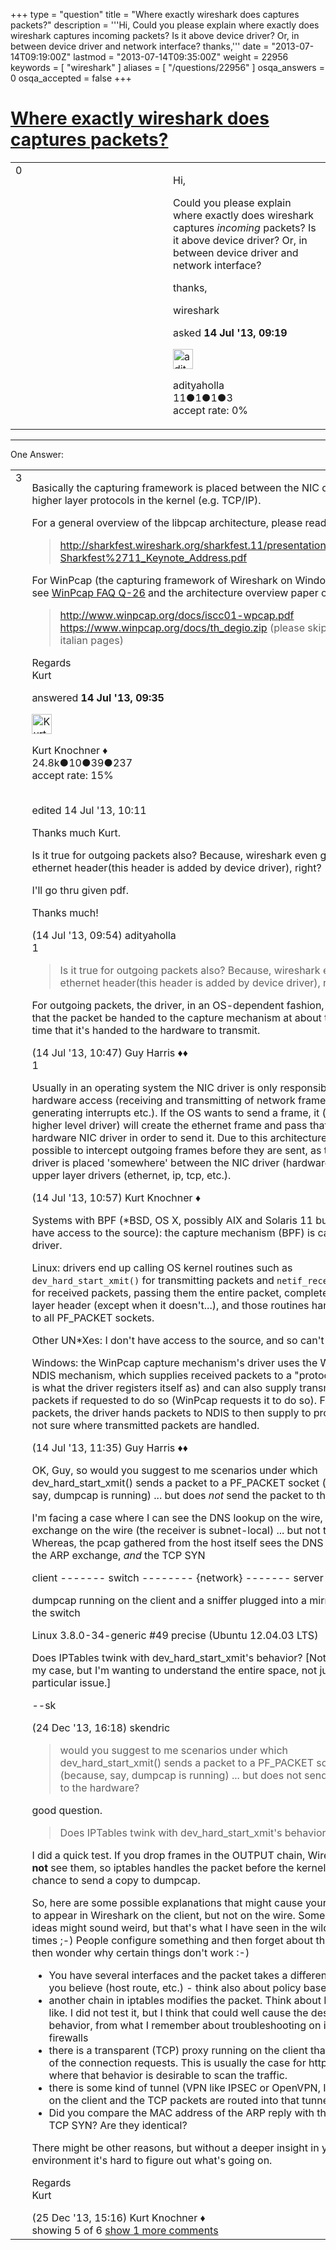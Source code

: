 +++
type = "question"
title = "Where exactly wireshark does captures packets?"
description = '''Hi, Could you please explain where exactly does wireshark captures incoming packets? Is it above device driver? Or, in between device driver and network interface? thanks,'''
date = "2013-07-14T09:19:00Z"
lastmod = "2013-07-14T09:35:00Z"
weight = 22956
keywords = [ "wireshark" ]
aliases = [ "/questions/22956" ]
osqa_answers = 0
osqa_accepted = false
+++

<div class="headNormal">

# [Where exactly wireshark does captures packets?](/questions/22956/where-exactly-wireshark-does-captures-packets)

</div>

<div id="main-body">

<div id="askform">

<table id="question-table" style="width:100%;"><colgroup><col style="width: 50%" /><col style="width: 50%" /></colgroup><tbody><tr class="odd"><td style="width: 30px; vertical-align: top"><div class="vote-buttons"><div id="post-22956-score" class="post-score" title="current number of votes">0</div><div id="favorite-count" class="favorite-count"></div></div></td><td><div id="item-right"><div class="question-body"><p>Hi,</p><p>Could you please explain where exactly does wireshark captures <em>incoming</em> packets? Is it above device driver? Or, in between device driver and network interface?</p><p>thanks,</p></div><div id="question-tags" class="tags-container tags">wireshark</div><div id="question-controls" class="post-controls"></div><div class="post-update-info-container"><div class="post-update-info post-update-info-user"><p>asked <strong>14 Jul '13, 09:19</strong></p><img src="https://secure.gravatar.com/avatar/7d7de3c3ec20545d2b8b7297cafd0efa?s=32&amp;d=identicon&amp;r=g" class="gravatar" width="32" height="32" alt="adityaholla&#39;s gravatar image" /><p>adityaholla<br />
<span class="score" title="11 reputation points">11</span><span title="1 badges"><span class="badge1">●</span><span class="badgecount">1</span></span><span title="1 badges"><span class="silver">●</span><span class="badgecount">1</span></span><span title="3 badges"><span class="bronze">●</span><span class="badgecount">3</span></span><br />
<span class="accept_rate" title="Rate of the user&#39;s accepted answers">accept rate:</span> <span title="adityaholla has no accepted answers">0%</span></p></div></div><div id="comments-container-22956" class="comments-container"></div><div id="comment-tools-22956" class="comment-tools"></div><div class="clear"></div><div id="comment-22956-form-container" class="comment-form-container"></div><div class="clear"></div></div></td></tr></tbody></table>

------------------------------------------------------------------------

<div class="tabBar">

<span id="sort-top"></span>

<div class="headQuestions">

One Answer:

</div>

</div>

<span id="22957"></span>

<div id="answer-container-22957" class="answer">

<table style="width:100%;"><colgroup><col style="width: 50%" /><col style="width: 50%" /></colgroup><tbody><tr class="odd"><td style="width: 30px; vertical-align: top"><div class="vote-buttons"><div id="post-22957-score" class="post-score" title="current number of votes">3</div></div></td><td><div class="item-right"><div class="answer-body"><p>Basically the capturing framework is placed between the NIC driver and higher layer protocols in the kernel (e.g. TCP/IP).</p><p>For a general overview of the libpcap architecture, please read this:</p><blockquote><p><a href="http://sharkfest.wireshark.org/sharkfest.11/presentations/McCanne-Sharkfest%2711_Keynote_Address.pdf">http://sharkfest.wireshark.org/sharkfest.11/presentations/McCanne-Sharkfest%2711_Keynote_Address.pdf</a></p></blockquote><p>For WinPcap (the capturing framework of Wireshark on Windows), please see <a href="https://www.winpcap.org/misc/faq.htm#Q-26">WinPcap FAQ Q-26</a> and the architecture overview paper of WinPcap.</p><blockquote><p><a href="http://www.winpcap.org/docs/iscc01-wpcap.pdf">http://www.winpcap.org/docs/iscc01-wpcap.pdf</a><br />
<a href="https://www.winpcap.org/docs/th_degio.zip">https://www.winpcap.org/docs/th_degio.zip</a> (please skip the first few italian pages)</p></blockquote><p>Regards<br />
Kurt</p></div><div class="answer-controls post-controls"></div><div class="post-update-info-container"><div class="post-update-info post-update-info-user"><p>answered <strong>14 Jul '13, 09:35</strong></p><img src="https://secure.gravatar.com/avatar/23b7bf5b13bc2c98b2e8aa9869ca5d75?s=32&amp;d=identicon&amp;r=g" class="gravatar" width="32" height="32" alt="Kurt%20Knochner&#39;s gravatar image" /><p>Kurt Knochner ♦<br />
<span class="score" title="24767 reputation points"><span>24.8k</span></span><span title="10 badges"><span class="badge1">●</span><span class="badgecount">10</span></span><span title="39 badges"><span class="silver">●</span><span class="badgecount">39</span></span><span title="237 badges"><span class="bronze">●</span><span class="badgecount">237</span></span><br />
<span class="accept_rate" title="Rate of the user&#39;s accepted answers">accept rate:</span> <span title="Kurt Knochner has 344 accepted answers">15%</span> </br></br></p></div><div class="post-update-info post-update-info-edited"><p>edited 14 Jul '13, 10:11</p></div></div><div id="comments-container-22957" class="comments-container"><span id="22958"></span><div id="comment-22958" class="comment"><div id="post-22958-score" class="comment-score"></div><div class="comment-text"><p>Thanks much Kurt.</p><p>Is it true for outgoing packets also? Because, wireshark even gives ethernet header(this header is added by device driver), right?</p><p>I'll go thru given pdf.</p><p>Thanks much!</p></div><div id="comment-22958-info" class="comment-info"><span class="comment-age">(14 Jul '13, 09:54)</span> adityaholla</div></div><span id="22959"></span><div id="comment-22959" class="comment"><div id="post-22959-score" class="comment-score">1</div><div class="comment-text"><blockquote><p>Is it true for outgoing packets also? Because, wireshark even gives ethernet header(this header is added by device driver), right?</p></blockquote><p>For outgoing packets, the driver, in an OS-dependent fashion, arranges that the packet be handed to the capture mechanism at about the same time that it's handed to the hardware to transmit.</p></div><div id="comment-22959-info" class="comment-info"><span class="comment-age">(14 Jul '13, 10:47)</span> Guy Harris ♦♦</div></div><span id="22960"></span><div id="comment-22960" class="comment"><div id="post-22960-score" class="comment-score">1</div><div class="comment-text"><p>Usually in an operating system the NIC driver is only responsible for direct hardware access (receiving and transmitting of network frames, generating interrupts etc.). If the OS wants to send a frame, it (actually a higher level driver) will create the ethernet frame and pass that to the hardware NIC driver in order to send it. Due to this architecture it is possible to intercept outgoing frames before they are sent, as the capture driver is placed 'somewhere' between the NIC driver (hardware) and the upper layer drivers (ethernet, ip, tcp, etc.).</p></div><div id="comment-22960-info" class="comment-info"><span class="comment-age">(14 Jul '13, 10:57)</span> Kurt Knochner ♦</div></div><span id="22961"></span><div id="comment-22961" class="comment"><div id="post-22961-score" class="comment-score"></div><div class="comment-text"><p>Systems with BPF (*BSD, OS X, possibly AIX and Solaris 11 but I don't have access to the source): the capture mechanism (BPF) is called by the driver.</p><p>Linux: drivers end up calling OS kernel routines such as <code>dev_hard_start_xmit()</code> for transmitting packets and <code>netif_receive_skb()</code> for received packets, passing them the entire packet, complete with a link-layer header (except when it doesn't...), and those routines hand packets to all PF_PACKET sockets.</p><p>Other UN*Xes: I don't have access to the source, and so can't check.</p><p>Windows: the WinPcap capture mechanism's driver uses the Windows NDIS mechanism, which supplies received packets to a "protocol" (which is what the driver registers itself as) and can also supply transmitted packets if requested to do so (WinPcap requests it to do so). For received packets, the driver hands packets to NDIS to then supply to protocols; I'm not sure where transmitted packets are handled.</p></div><div id="comment-22961-info" class="comment-info"><span class="comment-age">(14 Jul '13, 11:35)</span> Guy Harris ♦♦</div></div><span id="28375"></span><div id="comment-28375" class="comment"><div id="post-28375-score" class="comment-score"></div><div class="comment-text"><p>OK, Guy, so would you suggest to me scenarios under which dev_hard_start_xmit() sends a packet to a PF_PACKET socket (because, say, dumpcap is running) ... but does <em>not</em> send the packet to the hardware?</p><p>I'm facing a case where I can see the DNS lookup on the wire, the ARP exchange on the wire (the receiver is subnet-local) ... but not the TCP SYN. Whereas, the pcap gathered from the host itself sees the DNS exchange, the ARP exchange, <em>and</em> the TCP SYN</p><p>client ------- switch -------- {network} ------- server</p><p>dumpcap running on the client and a sniffer plugged into a mirror port on the switch</p><p>Linux 3.8.0-34-generic #49 precise (Ubuntu 12.04.03 LTS)</p><p>Does IPTables twink with dev_hard_start_xmit's behavior? [Not enabled in my case, but I'm wanting to understand the entire space, not just solve my particular issue.]</p><p>--sk</p></div><div id="comment-28375-info" class="comment-info"><span class="comment-age">(24 Dec '13, 16:18)</span> skendric</div></div><span id="28391"></span><div id="comment-28391" class="comment not_top_scorer"><div id="post-28391-score" class="comment-score"></div><div class="comment-text"><blockquote><p>would you suggest to me scenarios under which dev_hard_start_xmit() sends a packet to a PF_PACKET socket (because, say, dumpcap is running) ... but does not send the packet to the hardware?</p></blockquote><p>good question.</p><blockquote><p>Does IPTables twink with dev_hard_start_xmit's behavior? [</p></blockquote><p>I did a quick test. If you drop frames in the OUTPUT chain, Wireshark will <strong>not</strong> see them, so iptables handles the packet before the kernel gets a chance to send a copy to dumpcap.</p><p>So, here are some possible explanations that might cause your TCP traffic to appear in Wireshark on the client, but not on the wire. Some of these ideas might sound weird, but that's what I have seen in the wild several times ;-) People configure something and then forget about the fact and then wonder why certain things don't work :-)</p><ul><li>You have several interfaces and the packet takes a different route than you believe (host route, etc.) - think also about policy based routing!</li><li>another chain in iptables modifies the packet. Think about NAT and the like. I did not test it, but I think that could well cause the described behavior, from what I remember about troubleshooting on iptables firewalls</li><li>there is a transparent (TCP) proxy running on the client that 'takes care' of the connection requests. This is usually the case for http(s) and ftp, where that behavior is desirable to scan the traffic.</li><li>there is some kind of tunnel (VPN like IPSEC or OpenVPN, IPinIP, etc.) on the client and the TCP packets are routed into that tunnel</li><li>Did you compare the MAC address of the ARP reply with the one in the TCP SYN? Are they identical?</li></ul><p>There might be other reasons, but without a deeper insight in your environment it's hard to figure out what's going on.</p><p>Regards<br />
Kurt</p></div><div id="comment-28391-info" class="comment-info"><span class="comment-age">(25 Dec '13, 15:16)</span> Kurt Knochner ♦</div></div></div><div id="comment-tools-22957" class="comment-tools"><span class="comments-showing"> showing 5 of 6 </span> <a href="#" class="show-all-comments-link">show 1 more comments</a></div><div class="clear"></div><div id="comment-22957-form-container" class="comment-form-container"></div><div class="clear"></div></div></td></tr></tbody></table>

</div>

<div class="paginator-container-left">

</div>

</div>

</div>

